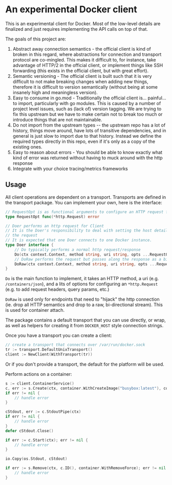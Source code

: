 # An experimental Docker client

This is an experimental client for Docker. Most of the low-level details are finalized and just requires implementing
the API calls on top of that.

The goals of this project are:

1. Abstract away connection semantics - the official client is kind of broken in this regard, where abstractions for
connection and transport protocol are co-mingled. This makes it difficult to, for instance, take advantage of HTTP/2
in the official client, or implement things like SSH forwarding (this exists in the official client, but with great
effort).
2. Semantic versioning - The official client is built such that it is very difficult to not make breaking changes when
adding new things, therefore it is difficult to version semantically (without being at some insanely high and meaningless
version).
3. Easy to consume in go.mod - Traditionally the official client is... painful... to import, particularly with go modules.
This is caused by a number of project level issues, such as (lack of) version tagging. We are trying to fix this upstream
but we have to make certain not to break too much or introduce things that are not maintainable.
4. Do not import from the upstream types -- the upstream repo has a lot of history, things move around, have lots of 
transitive dependencies, and in general is just slow to import due to that history. Instead we define the required types
directly in this repo, even if it's only as a copy of the existing ones.
5. Easy to reason about errors - You should be able to know exactly what kind of error was returned without having to
muck around with the http response
6. Integrate with your choice tracing/metrics frameworks

## Usage

All client operations are dependent on a transport. Transports are defined in the transport package. You can implement
your own, here is the interface:

```go
// RequestOpt is as functional arguments to configure an HTTP request for a Doer.
type RequestOpt func(*http.Request) error

// Doer performs an http request for Client
// It is the Doer's responsibility to deal with setting the host details on
// the request
// It is expected that one Doer connects to one Docker instance.
type Doer interface {
	// Do typically performs a normal http request/response
	Do(ctx context.Context, method string, uri string, opts ...RequestOpt) (*http.Response, error)
	// DoRaw performs the request but passes along the response as a bi-directional stream
	DoRaw(ctx context.Context, method string, uri string, opts ...RequestOpt) (io.ReadWriteCloser, error)
}
```

`Do` is the main function to implement, it takes an HTTP method, a uri (e.g. `/containers/json`), and a lits of options
for configuring an `*http.Request` (e.g. to add request headers, query params, etc.)

`DoRaw` is used only for endpoints that need to "hijack" the http connection (ie. drop all HTTP semantics and drop to a
raw, bi-directional stream). This is used for container attach.

The package contains a default transport that you can use directly, or wrap, as well as helpers for creating it from
`DOCKER_HOST` style connection strings.

Once you have a transport you can create a client:

```go
// create a transport that connects over /var/run/docker.sock
tr := transport.DefaultUnixTransport()
client := NewClient(WithTransport(tr))
```

Or if you don't provide a transport, the default for the platform will be used.

Perform actions on a container:

```go
s := client.ContainerService()
c, err := s.Create(ctx, container.WithCreateImage("busybox:latest"), container.WithCreateCmd("/bin/echo", "hello"))
if err != nil {
    // handle error
}

cStdout, err := c.StdoutPipe(ctx)
if err != nil {
    // handle error
}
defer cStdout.Close()

if err := c.Start(ctx); err != nil {
    // handle error
}

io.Copy(os.Stdout, cStdout)

if err := s.Remove(ctx, c.ID(), container.WithRemoveForce); err != nil {
    // handle error
}
```
